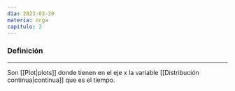 ```yaml
---
dia: 2023-03-20
materia: orga
capitulo: 2
---
```

### Definición
---
Son [[Plot|plots]] donde tienen en el eje x la variable [[Distribución continua|continua]] que es el tiempo.